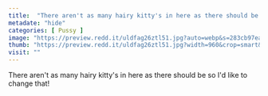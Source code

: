 ```yaml
---
title:  "There aren't as many hairy kitty's in here as there should be so I'd like to change that!"
metadate: "hide"
categories: [ Pussy ]
image: "https://preview.redd.it/uldfag26ztl51.jpg?auto=webp&s=283cb97ea586bf15f5b62282e7d7758e2cb69ba8"
thumb: "https://preview.redd.it/uldfag26ztl51.jpg?width=960&crop=smart&auto=webp&s=234baccca556d5210ff78a6ee199aa82dc3e817b"
visit: ""
---
```

There aren't as many hairy kitty's in here as there should be so I'd like to change that!
